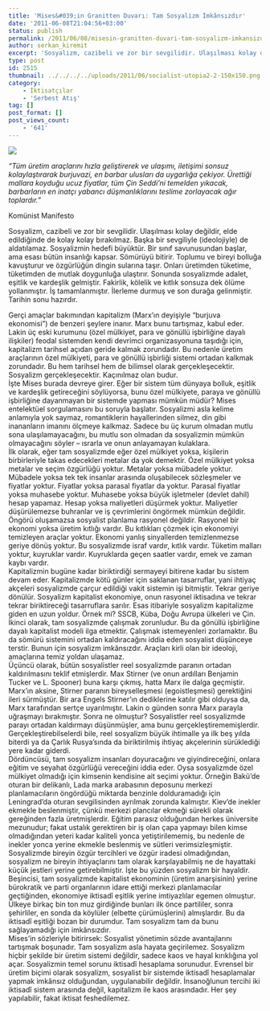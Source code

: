 ```yaml
---
title: 'Mises&#039;in Granitten Duvarı: Tam Sosyalizm İmkânsızdır'
date: '2011-06-08T21:04:56+03:00'
status: publish
permalink: /2011/06/08/misesin-granitten-duvari-tam-sosyalizm-imkansizdir
author: serkan_kiremit
excerpt: 'Sosyalizm, cazibeli ve zor bir sevgilidir. Ulaşılması kolay değildir, elde edildiğinde de kolay kolay bırakılmaz. Başka bir sevgiliyle (ideolojiyle) de aldatılamaz. Sosyalizmin hedefi büyüktür. Bir sınıf savunusundan başlar, ama esası bütün insanlığı kapsar. Sömürüyü bitirir. Toplumu ve bireyi bolluğa kavuşturur ve özgürlüğün dingin sularına taşır. Onları üretimden tüketime, tüketimden de mutlak doygunluğa ulaştırır. Sonunda sosyalizmde adalet, eşitlik ve kardeşlik gelmiştir. Fakirlik, kölelik ve kıtlık sonsuza dek ölüme yollanmıştır. Gerçekten öyle mi?'
type: post
id: 2515
thumbnail: ../../../../uploads/2011/06/socialist-utopia2-2-150x150.png
category:
    - İktisatçılar
    - 'Serbest Atış'
tag: []
post_format: []
post_views_count:
    - '641'
---
```

![](http://mises.org/Community/cfs-filesystemfile.ashx/__key/CommunityServer.Components.PostAttachments/00.00.23.16.80/misesinlibrary-copy.jpg)

*“Tüm üretim araçlarını hızla geliştirerek ve ulaşımı, iletişimi sonsuz kolaylaştırarak burjuvazi, en barbar ulusları da uygarlığa çekiyor. Ürettiği mallara koyduğu ucuz fiyatlar, tüm Çin Seddi’ni temelden yıkacak, barbarların en inatçı yabancı düşmanlıklarını teslime zorlayacak ağır toplardır.”*

Komünist Manifesto

Sosyalizm, cazibeli ve zor bir sevgilidir. Ulaşılması kolay değildir, elde edildiğinde de kolay kolay bırakılmaz. Başka bir sevgiliyle (ideolojiyle) de aldatılamaz. Sosyalizmin hedefi büyüktür. Bir sınıf savunusundan başlar, ama esası bütün insanlığı kapsar. Sömürüyü bitirir. Toplumu ve bireyi bolluğa kavuşturur ve özgürlüğün dingin sularına taşır. Onları üretimden tüketime, tüketimden de mutlak doygunluğa ulaştırır. Sonunda sosyalizmde adalet, eşitlik ve kardeşlik gelmiştir. Fakirlik, kölelik ve kıtlık sonsuza dek ölüme yollanmıştır. İş tamamlanmıştır. İlerleme durmuş ve son durağa gelinmiştir. Tarihin sonu hazırdır.  
  
Gerçi amaçlar bakımından kapitalizm (Marx’ın deyişiyle “burjuva ekonomisi”) de benzeri şeylere inanır. Marx bunu tartışmaz, kabul eder. Lakin üç eski kurumunu (özel mülkiyet, para ve gönüllü işbirliğine dayalı ilişkiler) feodal sistemden kendi devrimci organizasyonuna taşıdığı için, kapitalizm tarihsel açıdan geride kalmak zorundadır. Bu nedenle üretim araçlarının özel mülkiyeti, para ve gönüllü işbirliği sistemi ortadan kalkmak zorundadır. Bu hem tarihsel hem de bilimsel olarak gerçekleşecektir. Sosyalizm gerçekleşecektir. Kaçınılmaz olan budur.  
İşte Mises burada devreye girer. Eğer bir sistem tüm dünyaya bolluk, eşitlik ve kardeşlik getireceğini söylüyorsa, bunu özel mülkiyete, paraya ve gönüllü işbirliğine dayanmayan bir sistemde yapması mümkün müdür? Mises entelektüel sorgulamasını bu soruyla başlatır. Sosyalizmi asla kelime anlamıyla yok saymaz, romantiklerin hayallerinden silmez, din gibi inananların imanını ölçmeye kalkmaz. Sadece bu üç kurum olmadan mutlu sona ulaşılamayacağını, bu mutlu son olmadan da sosyalizmin mümkün olmayacağını söyler – ısrarla ve onun anlayamayan kulaklara.  
İlk olarak, eğer tam sosyalizmde eğer özel mülkiyet yoksa, kişilerin birbirleriyle takas edecekleri metalar da yok demektir. Özel mülkiyet yoksa metalar ve seçim özgürlüğü yoktur. Metalar yoksa mübadele yoktur. Mübadele yoksa tek tek insanlar arasında oluşabilecek sözleşmeler ve fiyatlar yoktur. Fiyatlar yoksa parasal fiyatlar da yoktur. Parasal fiyatlar yoksa muhasebe yoktur. Muhasebe yoksa büyük işletmeler (devlet dahil) hesap yapamaz. Hesap yoksa maliyetleri düşürmek yoktur. Maliyetler düşürülemezse buhranlar ve iş çevrimlerini öngörmek mümkün değildir. Öngörü oluşamazsa sosyalist planlama rasyonel değildir. Rasyonel bir ekonomi yoksa üretim kıtlığı vardır. Bu kıtlıkları çözmek için ekonomiyi temizleyen araçlar yoktur. Ekonomi yanlış sinyallerden temizlenmezse geriye dönüş yoktur. Bu sosyalizmde israf vardır, kıtlık vardır. Tüketim malları yoktur, kuyruklar vardır. Kuyruklarda geçen saatler vardır, emek ve zaman kaybı vardır.  
Kapitalizmin bugüne kadar biriktirdiği sermayeyi bitirene kadar bu sistem devam eder. Kapitalizmde kötü günler için saklanan tasarruflar, yani ihtiyaç akçeleri sosyalizmde çarçur edildiği vakit sistemin işi bitmiştir. Tekrar geriye dönülür. Sosyalizm kapitalist ekonomiye, onun rasyonel iktisadına ve tekrar tekrar biriktireceği tasarruflara sarılır. Esas itibariyle sosyalizm kapitalizme giden en uzun yoldur. Örnek mi? SSCB, Küba, Doğu Avrupa ülkeleri ve Çin.  
İkinci olarak, tam sosyalizmde çalışmak zorunludur. Bu da gönüllü işbirliğine dayalı kapitalist modeli ilga etmektir. Çalışmak istemeyenleri zorlamaktır. Bu da sömürü sistemini ortadan kaldıracağını iddia eden sosyalist düşünceye terstir. Bunun için sosyalizm imkânsızdır. Araçları kirli olan bir ideoloji, amaçlarına temiz yoldan ulaşamaz.  
Üçüncü olarak, bütün sosyalistler reel sosyalizmde paranın ortadan kaldırılmasını teklif etmişlerdir. Max Stirner (ve onun ardılları Benjamin Tucker ve L. Spooner) buna karşı çıkmış, hatta Marx ile dalga geçmiştir. Marx’ın aksine, Stirner paranın bireyselleşmesi (egoistleşmesi) gerektiğini ileri sürmüştür. Bir ara Engels Stirner’ın dediklerine katılır gibi olduysa da, Marx tarafından sertçe uyarılmıştır. Lakin o günden sonra Marx parayla uğraşmayı bırakmıştır. Sonra ne olmuştur? Sosyalistler reel sosyalizmde parayı ortadan kaldırmayı düşünmüşler, ama bunu gerçekleştirememişlerdir. Gerçekleştirebilselerdi bile, reel sosyalizm büyük ihtimalle ya ilk beş yılda biterdi ya da Çarlık Rusya’sında da biriktirilmiş ihtiyaç akçelerinin sürüklediği yere kadar giderdi.  
Dördüncüsü, tam sosyalizm insanları doyuracağını ve giyindireceğini, onlara eğitim ve seyahat özgürlüğü vereceğini iddia eder. Oysa sosyalizmde özel mülkiyet olmadığı için kimsenin kendisine ait seçimi yoktur. Örneğin Bakü’de oturan bir delikanlı, Lada marka arabasının deposunu merkezi planlamacıların öngördüğü miktarda benzinle dolduramadığı için Leningrad’da oturan sevgilisinden ayrılmak zorunda kalmıştır. Kiev’de inekler ekmekle beslenmiştir, çünkü merkezi plancılar ekmeği sürekli olarak gereğinden fazla üretmişlerdir. Eğitim parasız olduğundan herkes üniversite mezunudur; fakat ustalık gerektiren bir iş olan çapa yapmayı bilen kimse olmadığından yeteri kadar kaliteli yonca yetiştirilememiş, bu nedenle de inekler yonca yerine ekmekle beslenmiş ve sütleri verimsizleşmiştir. Sosyalizmde bireyin özgür tercihleri ve özgür iradesi olmadığından, sosyalizm ne bireyin ihtiyaçlarını tam olarak karşılayabilmiş ne de hayattaki küçük jestleri yerine getirebilmiştir. İşte bu yüzden sosyalizm bir hayaldir.  
Beşincisi, tam sosyalizmde kapitalist ekonominin (üretim anarşisinin) yerine bürokratik ve parti organlarının idare ettiği merkezi planlamacılar geçtiğinden, ekonomiye iktisadî eşitlik yerine imtiyazlılar egemen olmuştur. Ülkeye birkaç bin ton muz girdiğinde bunları ilk önce partililer, sonra şehirliler, en sonda da köylüler (elbette çürümüşlerini) almışlardır. Bu da iktisadî eşitliği bozan bir durumdur. Tam sosyalizm tam da bunu sağlayamadığı için imkânsızdır.  
Mises’in sözleriyle bitirirsek: Sosyalist yönetimin sözde avantajlarını tartışmak boşunadır. Tam sosyalizm asla hayata geçirilemez. Sosyalizm hiçbir şekilde bir üretim sistemi değildir, sadece kaos ve hayal kırıklığına yol açar. Sosyalizmin temel sorunu iktisadî hesaplama sorunudur. Evrensel bir üretim biçimi olarak sosyalizm, sosyalist bir sistemde iktisadî hesaplamalar yapmak imkânsız olduğundan, uygulanabilir değildir. İnsanoğlunun tercihi iki iktisadî sistem arasında değil, kapitalizm ile kaos arasındadır. Her şey yapılabilir, fakat iktisat feshedilemez.